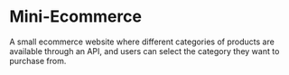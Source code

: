 # Mini-Ecommerce
A small ecommerce website where different categories of products are available through an API, and users can select the category they want to purchase from.
